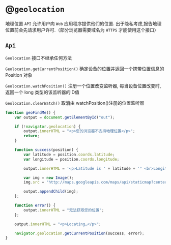 # @`geolocation`

地理位置 `API` 允许用户向 `Web` 应用程序提供他们的位置.
出于隐私考虑,报告地理位置前会先请求用户许可.（部分浏览器需要域名为 `HTTPS` 才能使用这个接口）

## `Api`

`Geolocation` 接口不继承任何方法

`Geolocation.getCurrentPosition()`
确定设备的位置并返回一个携带位置信息的 Position 对象

`Geolocation.watchPosition()`
注册一个位置改变监听器, 每当设备位置改变时, 返回一个 long 类型的该监听器的ID值

`Geolocation.clearWatch()`
取消由 watchPosition()注册的位置监听器

```javascript
function geoFindMe() {
    var output = document.getElementById("out");

    if (!navigator.geolocation) {
        output.innerHTML = "<p>您的浏览器不支持地理位置</p>";
        return;
    }

    function success(position) {
        var latitude = position.coords.latitude;
        var longitude = position.coords.longitude;

        output.innerHTML = '<p>Latitude is ' + latitude + '° <br>Longitude is ' + longitude + '°</p>';

        var img = new Image();
        img.src = "http://maps.googleapis.com/maps/api/staticmap?center=" + latitude + "," + longitude + "&zoom=13&size=300x300&sensor=false";

        output.appendChild(img);
    };

    function error() {
        output.innerHTML = "无法获取您的位置";
    };

    output.innerHTML = "<p>Locating…</p>";

    navigator.geolocation.getCurrentPosition(success, error);
}
```
